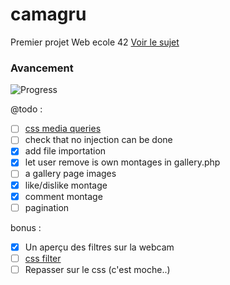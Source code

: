 # camagru

Premier projet Web ecole 42 [Voir le sujet](https://github.com/yfuks/camagru/blob/master/camagru.fr.pdf)

### Avancement

![Progress](http://progressed.io/bar/80)

@todo :
- [ ] [css media queries](https://developer.mozilla.org/fr/docs/Web/CSS/Requ%C3%AAtes_m%C3%A9dia/Utiliser_les_Media_queries)
- [ ] check that no injection can be done
- [X] add file importation
- [X] let user remove is own montages in gallery.php
- [ ] a gallery page images
 - [X] like/dislike montage
 - [X] comment montage
 - [ ] pagination

bonus :
- [X] Un aperçu des filtres sur la webcam
- [ ] [css filter](http://www.w3schools.com/cssref/css3_pr_filter.asp)
- [ ] Repasser sur le css (c'est moche..)
